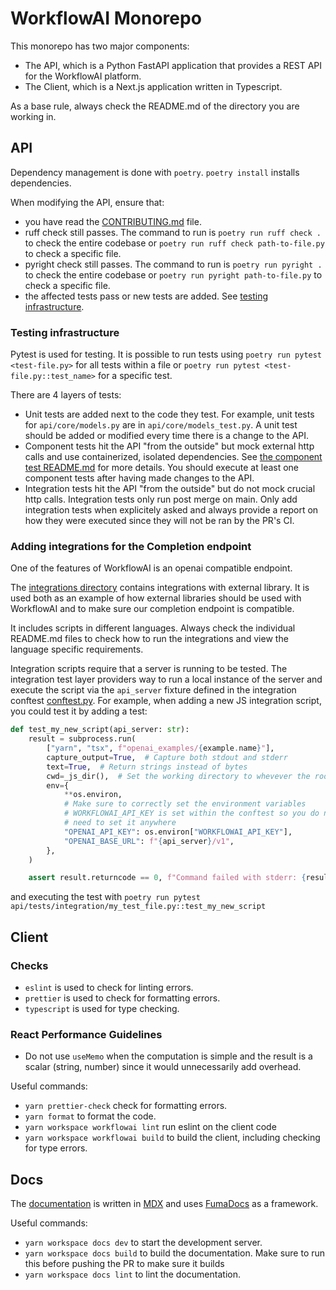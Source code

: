 # WorkflowAI Monorepo

This monorepo has two major components:

- The API, which is a Python FastAPI application that provides a REST API for the WorkflowAI platform.
- The Client, which is a Next.js application written in Typescript.

As a base rule, always check the README.md of the directory you are working in.

## API

Dependency management is done with `poetry`. `poetry install` installs dependencies.

When modifying the API, ensure that:

- you have read the [CONTRIBUTING.md](./CONTRIBUTING.md) file.
- ruff check still passes. The command to run is `poetry run ruff check .` to check the entire codebase or `poetry run ruff check path-to-file.py` to check a specific file.
- pyright check still passes. The command to run is `poetry run pyright .` to check the entire codebase or `poetry run pyright path-to-file.py` to check a specific file.
- the affected tests pass or new tests are added. See [testing infrastructure](#testing-infrastructure).

### Testing infrastructure

Pytest is used for testing. It is possible to run tests using `poetry run pytest <test-file.py>` for all tests within a file or `poetry run pytest <test-file.py::test_name>` for a specific test.

There are 4 layers of tests:

- Unit tests are added next to the code they test. For example, unit tests for `api/core/models.py` are in `api/core/models_test.py`. A unit test should be added or modified every time there is a change to the API.
- Component tests hit the API "from the outside" but mock external http calls and use containerized, isolated dependencies. See [the component test README.md](./api/tests/component/README.md) for more details. You should execute at least one component tests after having made changes to the API.
- Integration tests hit the API "from the outside" but do not mock crucial http calls. Integration tests only run post merge on main. Only add integration tests when explicitely asked and always provide a report on how they were executed since they will not be ran by the PR's CI.

### Adding integrations for the Completion endpoint

One of the features of WorkflowAI is an openai compatible endpoint.

The [integrations directory](./integrations) contains integrations with external library. It is used both as an example of how external libraries should be used with WorkflowAI and to
make sure our completion endpoint is compatible.

It includes scripts in different languages. Always check the individual README.md files to check how to run the integrations and view the language specific requirements.

Integration scripts require that a server is running to be tested. The integration test layer providers
way to run a local instance of the server and execute the script via the `api_server` fixture defined in the integration conftest [conftest.py](./api/tests/integration/conftest.py). For example, when
adding a new JS integration script, you could test it by adding a test:

```python
def test_my_new_script(api_server: str):
    result = subprocess.run(
        ["yarn", "tsx", f"openai_examples/{example.name}"],
        capture_output=True,  # Capture both stdout and stderr
        text=True,  # Return strings instead of bytes
        cwd=_js_dir(),  # Set the working directory to whevever the root command should be executed from
        env={
            **os.environ,
            # Make sure to correctly set the environment variables
            # WORKFLOWAI_API_KEY is set within the conftest so you do not
            # need to set it anywhere
            "OPENAI_API_KEY": os.environ["WORKFLOWAI_API_KEY"],
            "OPENAI_BASE_URL": f"{api_server}/v1",
        },
    )

    assert result.returncode == 0, f"Command failed with stderr: {result.stderr}\nstdout: {result.stdout}"
```

and executing the test with `poetry run pytest api/tests/integration/my_test_file.py::test_my_new_script`

## Client

### Checks

- `eslint` is used to check for linting errors.
- `prettier` is used to check for formatting errors.
- `typescript` is used for type checking.

### React Performance Guidelines

- Do not use `useMemo` when the computation is simple and the result is a scalar (string, number) since it would unnecessarily add overhead.

Useful commands:

- `yarn prettier-check` check for formatting errors.
- `yarn format` to format the code.
- `yarn workspace workflowai lint` run eslint on the client code
- `yarn workspace workflowai build` to build the client, including checking for type errors.

## Docs

The [documentation](./docsv2) is written in [MDX](https://mdxjs.com/) and uses [FumaDocs](https://fumadocs.com/) as a framework.

Useful commands:

- `yarn workspace docs dev` to start the development server.
- `yarn workspace docs build` to build the documentation. Make sure to run this before pushing the PR to make sure it builds
- `yarn workspace docs lint` to lint the documentation.
